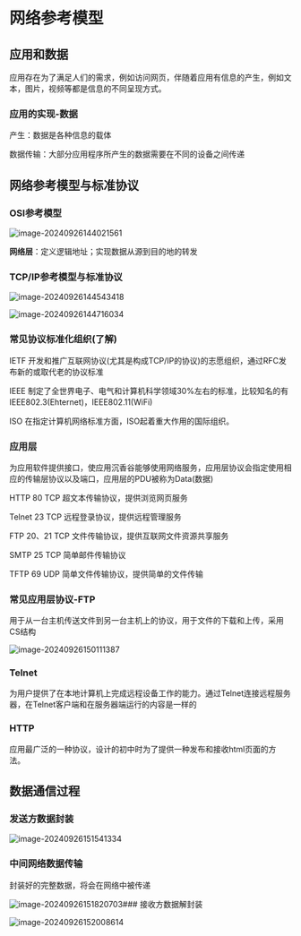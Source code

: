 # 网络参考模型

## 应用和数据

应用存在为了满足人们的需求，例如访问网页，伴随着应用有信息的产生，例如文本，图片，视频等都是信息的不同呈现方式。

### 应用的实现-数据

产生：数据是各种信息的载体

数据传输：大部分应用程序所产生的数据需要在不同的设备之间传递

## 网络参考模型与标准协议

### OSI参考模型

![image-20240926144021561](./../../../../../AppData/Roaming/Typora/typora-user-images/image-20240926144021561.png)

**网络层**：定义逻辑地址；实现数据从源到目的地的转发

### TCP/IP参考模型与标准协议

![image-20240926144543418](./../../../../../AppData/Roaming/Typora/typora-user-images/image-20240926144543418.png)

![image-20240926144716034](./../../../../../AppData/Roaming/Typora/typora-user-images/image-20240926144716034.png)

### 常见协议标准化组织(了解)

IETF 开发和推广互联网协议(尤其是构成TCP/IP的协议)的志愿组织，通过RFC发布新的或取代老的协议标准

IEEE 制定了全世界电子、电气和计算机科学领域30%左右的标准，比较知名的有IEEE802.3(Ehternet)，IEEE802.11(WiFi)

ISO 在指定计算机网络标准方面，ISO起着重大作用的国际组织。

### 应用层

为应用软件提供接口，使应用沉香谷能够使用网络服务，应用层协议会指定使用相应的传输层协议以及端口，应用层的PDU被称为Data(数据)

HTTP 80 TCP 超文本传输协议，提供浏览网页服务

Telnet 23 TCP 远程登录协议，提供远程管理服务

FTP 20、21 TCP 文件传输协议，提供互联网文件资源共享服务

SMTP 25 TCP 简单邮件传输协议

TFTP 69 UDP 简单文件传输协议，提供简单的文件传输

### 常见应用层协议-FTP

用于从一台主机传送文件到另一台主机上的协议，用于文件的下载和上传，采用CS结构

![image-20240926150111387](./../../../../../AppData/Roaming/Typora/typora-user-images/image-20240926150111387.png)

### Telnet

为用户提供了在本地计算机上完成远程设备工作的能力。通过Telnet连接远程服务器，在Telnet客户端和在服务器端运行的内容是一样的

### HTTP

应用最广泛的一种协议，设计的初中时为了提供一种发布和接收html页面的方法。

## 数据通信过程

### 发送方数据封装

![image-20240926151541334](./../../../../../AppData/Roaming/Typora/typora-user-images/image-20240926151541334.png)

### 中间网络数据传输

封装好的完整数据，将会在网络中被传递

![image-20240926151820703](./../../../../../AppData/Roaming/Typora/typora-user-images/image-20240926151820703.png)### 接收方数据解封装

![image-20240926152008614](./../../../../../AppData/Roaming/Typora/typora-user-images/image-20240926152008614.png)

